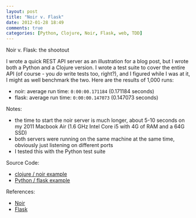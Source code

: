 ```yaml
---
layout: post
title: "Noir v. Flask"
date: 2012-01-28 18:49
comments: true
categories: [Python, Clojure, Noir, Flask, web, TDD]
---
```


Noir v. Flask: the shootout

I wrote a quick REST API server as an illustration for a blog post, but
I wrote both a Python and a Clojure version. I wrote a test suite to
cover the entire API (of course - you *do* write tests too, right?),
and I figured while I was at it, I might as well benchmark the two. Here
are the results of 1,000 runs:

* noir: average run time: `0:00:00.171184` (0.171184 seconds)
* flask: average run time: `0:00:00.147073` (0.147073 seconds)

Notes:

* the time to start the noir server is much longer, about 5-10 seconds
on my 2011 Macbook Air (1.6 GHz Intel Core i5 with 4G of RAM and a 64G
SSD)
* both servers were running on the same machine at the same time,
obviously just listening on different ports
* I tested this with the Python test suite

Source Code:

* [clojure / noir example](https://github.com/kisom/clj_web_service)
* [Python / flask example](https://bitbucket.org/kisom/py_web_service)

References:

* [Noir](http://www.webnoir.org)
* [Flask](http://flask.pocoo.org/)




